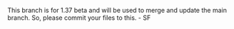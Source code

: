 This branch is for 1.37 beta and will be used to merge and update the main branch. So, please commit your files to this. - SF
